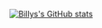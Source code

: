 [![Billys's GitHub stats](https://github-readme-stats.vercel.app/api?username=billyb2)](https://github.com/billy2/github-readme-stats)
